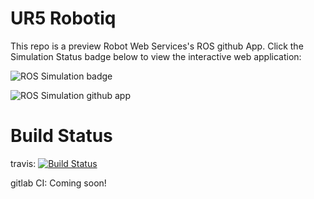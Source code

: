 # UR5 Robotiq
This repo is a preview Robot Web Services's ROS github App.  Click the Simulation Status badge below to view the interactive web application:

![ROS Simulation badge](https://s3.amazonaws.com/rwsapi/ur5_robotiq.svg)


![ROS Simulation github app](https://s3.amazonaws.com/rwscontent/github_app_concept.png)


# Build Status

travis: [![Build Status](https://travis-ci.org/RobottWebServices/ur5_robotiq.svg?branch=master)](https://travis-ci.org/RobotWebServices/ur5_robotiq)

gitlab CI: Coming soon!
